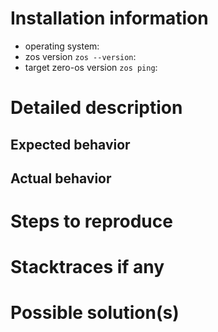 
# Installation information

- operating system:
- zos version `zos --version`:
- target zero-os version `zos ping`:

# Detailed description

## Expected behavior

## Actual behavior


# Steps to reproduce


# Stacktraces if any

# Possible solution(s)